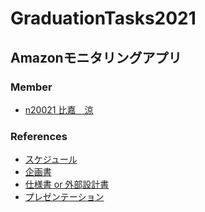# GraduationTasks2021

## Amazonモニタリングアプリ

### Member
- [n20021 比嘉　涼](https://github.com/n20021/GraduationTasks)

### References
- [スケジュール]()
- [企画書](https://github.com/n20021/GraduationTasks/blob/main/progress/proposal.md)
- [仕様書 or 外部設計書]()
- [プレゼンテーション]()